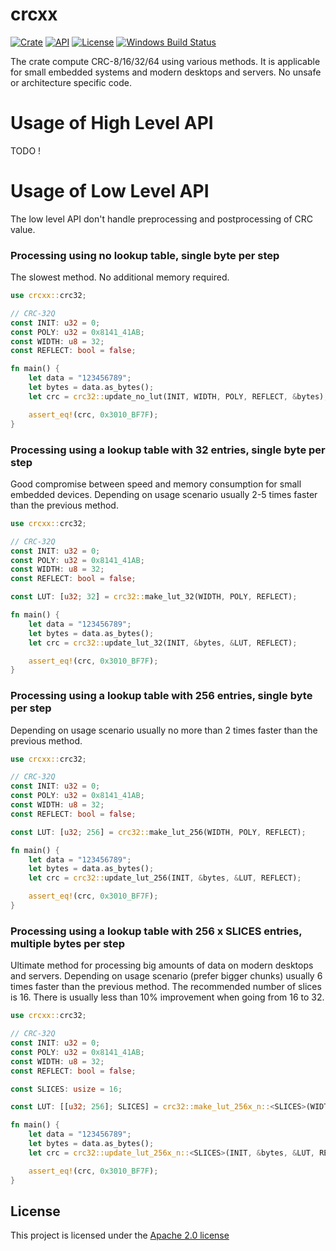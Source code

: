 # crcxx

[![Crate](https://img.shields.io/crates/v/crcxx.svg)](https://crates.io/crates/crcxx)
[![API](https://docs.rs/crcxx/badge.svg)](https://docs.rs/crcxx)
[![License](https://img.shields.io/badge/license-Apache--2.0-blue.svg)](LICENSE)
[![Windows Build Status](https://ci.appveyor.com/api/projects/status/loj512o2qo6q0rwg?svg=true)](https://ci.appveyor.com/project/khrs/crcxx)

The crate compute CRC-8/16/32/64 using various methods. It is applicable for small embedded systems and modern desktops and servers.
No unsafe or architecture specific code.

# Usage of High Level API
TODO !

# Usage of Low Level API

The low level API don't handle preprocessing and postprocessing of CRC value.

### Processing using no lookup table, single byte per step

The slowest method. No additional memory required.

```rust
use crcxx::crc32;

// CRC-32Q
const INIT: u32 = 0;
const POLY: u32 = 0x8141_41AB;
const WIDTH: u8 = 32;
const REFLECT: bool = false;

fn main() {
    let data = "123456789";
    let bytes = data.as_bytes();
    let crc = crc32::update_no_lut(INIT, WIDTH, POLY, REFLECT, &bytes);

    assert_eq!(crc, 0x3010_BF7F);
}
```

### Processing using a lookup table with 32 entries, single byte per step

Good compromise between speed and memory consumption for small embedded devices.
Depending on usage scenario usually 2-5 times faster than the previous method.

```rust
use crcxx::crc32;

// CRC-32Q
const INIT: u32 = 0;
const POLY: u32 = 0x8141_41AB;
const WIDTH: u8 = 32;
const REFLECT: bool = false;

const LUT: [u32; 32] = crc32::make_lut_32(WIDTH, POLY, REFLECT);

fn main() {
    let data = "123456789";
    let bytes = data.as_bytes();
    let crc = crc32::update_lut_32(INIT, &bytes, &LUT, REFLECT);

    assert_eq!(crc, 0x3010_BF7F);
}
```

### Processing using a lookup table with 256 entries, single byte per step

Depending on usage scenario usually no more than 2 times faster than the previous method.

```rust
use crcxx::crc32;

// CRC-32Q
const INIT: u32 = 0;
const POLY: u32 = 0x8141_41AB;
const WIDTH: u8 = 32;
const REFLECT: bool = false;

const LUT: [u32; 256] = crc32::make_lut_256(WIDTH, POLY, REFLECT);

fn main() {
    let data = "123456789";
    let bytes = data.as_bytes();
    let crc = crc32::update_lut_256(INIT, &bytes, &LUT, REFLECT);

    assert_eq!(crc, 0x3010_BF7F);
}
```

### Processing using a lookup table with 256 x SLICES entries, multiple bytes per step

Ultimate method for processing big amounts of data on modern desktops and servers.
Depending on usage scenario (prefer bigger chunks) usually 6 times faster than the previous method.
The recommended number of slices is 16. There is usually less than 10% improvement when going from 16 to 32.

```rust
use crcxx::crc32;

// CRC-32Q
const INIT: u32 = 0;
const POLY: u32 = 0x8141_41AB;
const WIDTH: u8 = 32;
const REFLECT: bool = false;

const SLICES: usize = 16;

const LUT: [[u32; 256]; SLICES] = crc32::make_lut_256x_n::<SLICES>(WIDTH, POLY, REFLECT);

fn main() {
    let data = "123456789";
    let bytes = data.as_bytes();
    let crc = crc32::update_lut_256x_n::<SLICES>(INIT, &bytes, &LUT, REFLECT);

    assert_eq!(crc, 0x3010_BF7F);
}
```

## License

This project is licensed under the [Apache 2.0 license](LICENSE)
